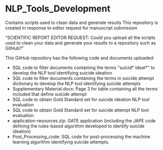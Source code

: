 # NLP_Tools_Development
Contains scripts used to clean data and generate results
This repository is created in response to editor request for manuscript submission

"SCIENTIFIC REPORT EDITOR REQUEST: 
Could you upload all the scripts used to clean your data and generate your results to a repository such as GitHub?" 

This GitHub repository has the following code and documents uploaded:

-	SQL code to filter documents containing the terms "suicid* ideat*" to develop the NLP tool identifying suicide ideation
- SQL code to filter documents containing the terms in suicide attempt dictionary to develop the NLP tool identifying suicide attempts
- Supplementary Material.docx: Page 3 for table containing all the terms included that define suicide attempt
-	SQL code to obtain Gold Standard set for suicide ideation NLP tool evaluation
- SQL code to obtain Gold Standard set for suicide attempt NLP tool evaluation
-	application-resources.zip: GATE application (including the JAPE code defining the rules-based algorithm developed to identify suicide ideation)
-	Post_Processing_code: SQL code for post-processing the machine learning algorithm identifying suicide attempts.
